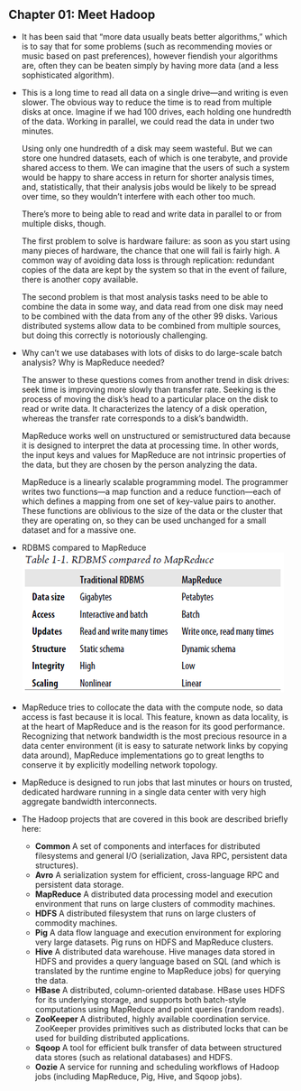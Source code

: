 ## Chapter 01: Meet Hadoop

- It has been said that “more data usually beats better algorithms,” which is to say that for some problems (such as recommending movies or music based on past preferences), however fiendish your algorithms are, often they can be beaten simply by having more data (and a less sophisticated algorithm).

- This is a long time to read all data on a single drive—and writing is even slower. The obvious way to reduce the time is to read from multiple disks at once. Imagine if we had 100 drives, each holding one hundredth of the data. Working in parallel, we could read the data in under two minutes.

	Using only one hundredth of a disk may seem wasteful. But we can store one hundred datasets, each of which is one terabyte, and provide shared access to them. We can imagine that the users of such a system would be happy to share access in return for shorter analysis times, and, statistically, that their analysis jobs would be likely to be spread over time, so they wouldn’t interfere with each other too much.

	There’s more to being able to read and write data in parallel to or from multiple disks, though.

	The first problem to solve is hardware failure: as soon as you start using many pieces of hardware, the chance that one will fail is fairly high. A common way of avoiding data loss is through replication: redundant copies of the data are kept by the system so that in the event of failure, there is another copy available.

	The second problem is that most analysis tasks need to be able to combine the data in some way, and data read from one disk may need to be combined with the data from any of the other 99 disks. Various distributed systems allow data to be combined from multiple sources, but doing this correctly is notoriously challenging.

- Why can’t we use databases with lots of disks to do large-scale batch analysis? Why is MapReduce needed?

	The answer to these questions comes from another trend in disk drives: seek time is improving more slowly than transfer rate. Seeking is the process of moving the disk’s head to a particular place on the disk to read or write data. It characterizes the latency of a disk operation, whereas the transfer rate corresponds to a disk’s bandwidth.

	MapReduce works well on unstructured or semistructured data because it is designed to interpret the data at processing time. In other words, the input keys and values for MapReduce are not intrinsic properties of the data, but they are chosen by the person analyzing the data.

	MapReduce is a linearly scalable programming model. The programmer writes two functions—a map function and a reduce function—each of which defines a mapping from one set of key-value pairs to another. These functions are oblivious to the size of the data or the cluster that they are operating on, so they can be used unchanged for a small dataset and for a massive one.

- RDBMS compared to MapReduce  
![alt text](img/fig_1_1_RDBMS_compared_to_MapReduce.PNG)  

- MapReduce tries to collocate the data with the compute node, so data access is fast because it is local. This feature, known as data locality, is at the heart of MapReduce and is the reason for its good performance. Recognizing that network bandwidth is the most precious resource in a data center environment (it is easy to saturate network links by copying data around), MapReduce implementations go to great lengths to conserve it by explicitly modelling network topology.

- MapReduce is designed to run jobs that last minutes or hours on trusted, dedicated hardware running in a single data center with very high aggregate bandwidth interconnects.

- The Hadoop projects that are covered in this book are described briefly here:
	- **Common** A set of components and interfaces for distributed filesystems and general I/O (serialization, Java RPC, persistent data structures).
	- **Avro** A serialization system for efficient, cross-language RPC and persistent data storage.
	- **MapReduce** A distributed data processing model and execution environment that runs on large clusters of commodity machines.
	- **HDFS** A distributed filesystem that runs on large clusters of commodity machines.
	- **Pig** A data flow language and execution environment for exploring very large datasets. Pig runs on HDFS and MapReduce clusters.
	- **Hive** A distributed data warehouse. Hive manages data stored in HDFS and provides a query language based on SQL (and which is translated by the runtime engine to MapReduce jobs) for querying the data.
	- **HBase** A distributed, column-oriented database. HBase uses HDFS for its underlying storage, and supports both batch-style computations using MapReduce and point queries (random reads).
	- **ZooKeeper** A distributed, highly available coordination service. ZooKeeper provides primitives such as distributed locks that can be used for building distributed applications.
	- **Sqoop** A tool for efficient bulk transfer of data between structured data stores (such as relational databases) and HDFS.
	- **Oozie** A service for running and scheduling workflows of Hadoop jobs (including MapReduce, Pig, Hive, and Sqoop jobs).